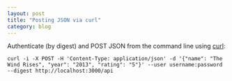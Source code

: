 ```yaml
---
layout: post
title: "Posting JSON via curl"
category: blog
---
```

Authenticate (by digest) and POST JSON from the command line using [curl](http://curl.haxx.se/docs/manpage.html):  

	curl -i -X POST -H 'Content-Type: application/json' -d '{"name": "The Wind Rises", "year": "2013", "rating": "5"}' --user username:password --digest http://localhost:3000/api